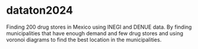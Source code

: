 # dataton2024
Finding 200 drug stores in Mexico using INEGI and DENUE data. By finding municipalities that have enough demand and few drug stores and using voronoi diagrams to find the best location in the municipalities. 
